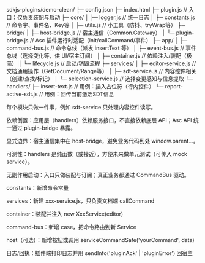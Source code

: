 sdkjs-plugins/demo-clean/
├─ config.json
├─ index.html
├─ plugin.js                  // 入口：仅负责装配与启动
├─ core/
│  ├─ logger.js               // 统一日志
│  ├─ constants.js            // 命令字、事件名、Key等
│  ├─ utils.js                // 小工具（防抖、tryWrap等）
├─ bridge/
│  ├─ host-bridge.js          // 宿主通信（Common.Gateway）
│  └─ plugin-bridge.js        // Asc 插件运行时适配（init/callCommand/事件）
├─ app/
│  ├─ command-bus.js          // 命令总线（派发 insertText 等）
│  ├─ event-bus.js            // 事件总线（选择变化等，供 UI/宿主订阅）
│  ├─ container.js            // 依赖注入/装配（极简）
│  └─ lifecycle.js            // 启动/销毁流程
├─ services/
│  ├─ editor-service.js       // 文档通用操作（GetDocument/Range等）
│  ├─ sdt-service.js          // 内容控件相关（创建/查找/标记）
│  └─ selection-service.js    // 选择变更感知与信息提取
└─ handlers/
   ├─ insert-text.js          // 用例：插入占位符（行内控件）
   └─ report-active-sdt.js    // 用例：回传当前激活SDT信息



每个模块只做一件事，例如 sdt-service 只处理内容控件读写。

依赖倒置：应用层（handlers）依赖服务接口，不直接依赖底层 API；Asc API 统一通过 plugin-bridge 暴露。

显式边界：宿主通信集中在 host-bridge，避免业务代码到处 window.parent...。

可测性：handlers 是纯函数（或接近），方便未来做单元测试（可传入 mock service）。

无副作用启动：入口只做装配与订阅；真正业务都通过 CommandBus 驱动。




constants：新增命令常量

services：新建 xxx-service.js，只负责文档端 callCommand

container：装配并注入 new XxxService(editor)

command-bus：新增 case，把命令路由到新 Service

host（可选）：新增按钮或调用 serviceCommandSafe('yourCommand', data)

日志/回执：插件端打印日志并用 sendInfo('pluginAck' | 'pluginError') 回宿主

